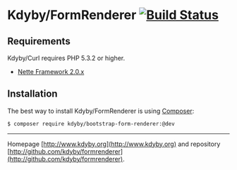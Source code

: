 Kdyby/FormRenderer [![Build Status](https://secure.travis-ci.org/Kdyby/FormRenderer.png?branch=master)](http://travis-ci.org/Kdyby/FormRenderer)
===========================


Requirements
------------

Kdyby/Curl requires PHP 5.3.2 or higher.

- [Nette Framework 2.0.x](https://github.com/nette/nette)


Installation
------------

The best way to install Kdyby/FormRenderer is using  [Composer](http://getcomposer.org/):

```sh
$ composer require kdyby/bootstrap-form-renderer:@dev
```


-----

Homepage [http://www.kdyby.org](http://www.kdyby.org) and repository [http://github.com/kdyby/formrenderer](http://github.com/kdyby/formrenderer).
